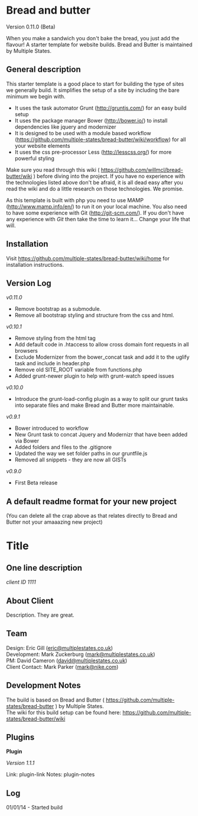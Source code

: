 Bread and butter
====================
Version 0.11.0 (Beta)

When you make a sandwich you don't bake the bread, you just add the flavour! A starter template for website builds. Bread and Butter is maintained by Multiple States. 

General description
--------------

This starter template is a good place to start for building the type of sites we generally build. It simplifies the setup of a site by including the bare minimum we begin with. 

* It uses the task automator Grunt (http://gruntjs.com/) for an easy build setup
* It uses the package manager Bower (http://bower.io/) to install dependencies like jquery and modernizer 
* It is designed to be used with a module based workflow (https://github.com/multiple-states/bread-butter/wiki/workflow) for all your website elements
* It uses the css pre-processor Less (http://lesscss.org/) for more powerful styling

Make sure you read through this wiki ( https://github.com/willmcl/bread-butter/wiki ) before diving into the project. If you have no experience with the technologies listed above don't be afraid, it is all dead easy after you read the wiki and do a little research on those technologies. We promise.

As this template is built with php you need to use MAMP (http://www.mamp.info/en/) to run it on your local machine. You also need to have some experience with Git (http://git-scm.com/). If you don't have any experience with _Git_ then take the time to learn it... Change your life that will.

Installation
--------------
Visit https://github.com/multiple-states/bread-butter/wiki/home for installation instructions.

Version Log
--------------

*v0.11.0*
* Remove bootstrap as a submodule. 
* Remove all bootstrap styling and structure from the css and html.

*v0.10.1*
* Remove styling from the html tag
* Add default code in .htaccess to allow cross domain font requests in all browsers
* Exclude Modernizer from the bower_concat task and add it to the uglify task and include in header.php
* Remove old SITE_ROOT variable from functions.php
* Added grunt-newer plugin to help with grunt-watch speed issues

*v0.10.0*
* Introduce the grunt-load-config plugin as a way to split our grunt tasks into separate files and make Bread and Butter more maintainable. 

*v0.9.1*
* Bower introduced to workflow
* New Grunt task to concat Jquery and Modernizr that have been added via Bower
* Added folders and files to the .gitignore 
* Updated the way we set folder paths in our gruntfile.js
* Removed all snippets - they are now all GISTs

*v0.9.0*
* First Beta release


A default readme format for your new project
-------------------------------------------------
(You can delete all the crap above as that relates directly to Bread and Butter not your amaaazing new project)


Title
==============

One line description
--------------

*client ID 1111*

About Client
--------------

Description. They are great.

Team
--------------
Design: Eric Gill (eric@multiplestates.co.uk)  
Development: Mark Zuckerburg (mark@multiplestates.co.uk)  
PM: David Cameron (david@multiplestates.co.uk)  
Client Contact: Mark Parker (mark@nike.com)  

Development Notes
--------------

The build is based on Bread and Butter ( https://github.com/multiple-states/bread-butter ) by Multiple States.  
The wiki for this build setup can be found here: https://github.com/multiple-states/bread-butter/wiki

Plugins
--------------

**Plugin**

*Version 1.1.1*

Link: plugin-link
Notes: plugin-notes

Log
--------------

01/01/14 - Started build




